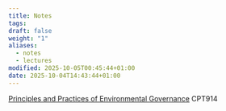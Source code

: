 ```yaml
---
title: Notes
tags:
draft: false
weight: "1"
aliases:
  - notes
  - lectures
modified: 2025-10-05T00:45:44+01:00
date: 2025-10-04T14:43:44+01:00
---
```

[Principles and Practices of Environmental Governance](/masters/modules/environmental-governance/) CPT914
